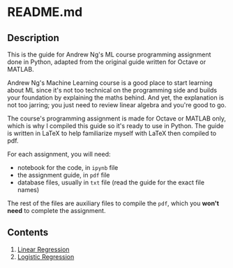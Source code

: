 # README.md

## Description

This is the guide for Andrew Ng's ML course programming assignment done in Python, adapted from the original guide written for Octave or MATLAB.

Andrew Ng's Machine Learning course is a good place to start learning about ML since it's not too technical on the programming side and builds your foundation by explaining the maths behind. And yet, the explanation is not too jarring; you just need to review linear algebra and you're good to go.

The course's programming assignment is made for Octave or MATLAB only, which is why I compiled this guide so it's ready to use in Python. The guide is written in LaTeX to help familiarize myself with LaTeX then compiled to pdf. 

For each assignment, you will need:
- notebook for the code, in `ipynb` file
- the assignment guide, in `pdf` file
- database files, usually in `txt` file (read the guide for the exact file names)

The rest of the files are auxiliary files to compile the `pdf`, which you **won't need** to complete the assignment.

## Contents
1. [Linear Regression](https://github.com/azukacchi/AndrewNg-MLCoursera/tree/main/Exercise1)
2. [Logistic Regression](https://github.com/azukacchi/AndrewNg-MLCoursera/tree/main/Exercise2)


